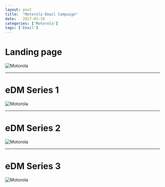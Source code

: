 ```yaml
---
layout: post
title:  "Motorola Email Campaign"
date:   2017-03-18
categories: ['Motorola']
tags: ['Email']
---
```


# Landing page
![Motorola](https://raw.githubusercontent.com/gbjack/gbjack.github.io/master/assets/images/moto4.png)


---


# eDM Series 1
![Motorola](https://raw.githubusercontent.com/gbjack/gbjack.github.io/master/assets/images/moto1.png)


---


# eDM Series 2
![Motorola](https://raw.githubusercontent.com/gbjack/gbjack.github.io/master/assets/images/moto2.png)


---


# eDM Series 3
![Motorola](https://raw.githubusercontent.com/gbjack/gbjack.github.io/master/assets/images/moto3.png)
